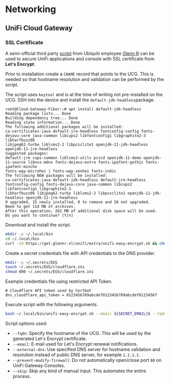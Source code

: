 # Networking

## UniFi Cloud Gateway

### SSL Certificate

A semi-official third party [script](https://community.ui.com/questions/UniFi-Installation-Scripts-or-UniFi-Easy-Update-Script-or-UniFi-Lets-Encrypt-or-UniFi-Easy-Encrypt-/ccbc7530-dd61-40a7-82ec-22b17f027776) from Ubiquiti employee [Glenn R](https://glennr.nl/) can be used to secure UniFi applications and console with SSL certificate from **Let's Encrypt**.

Prior to installation create a `CNAME` record that points to the UCG. This is needed so that hostname resolution and validation can be performed by the script.

The script uses `keytool` and is at the time of writing not pre-installed on the UCG. SSH into the device and install the `default-jdk-headless`package.

```
root@Cloud-Gateway-Fiber:~# apt install default-jdk-headless
Reading package lists... Done
Building dependency tree... Done
Reading state information... Done
The following additional packages will be installed:
ca-certificates-java default-jre-headless fontconfig-config fonts-dejavu-core java-common libcups2 libfontconfig1 libgraphite2-3 libharfbuzz0b
libjpeg62-turbo liblcms2-2 libpcsclite1 openjdk-11-jdk-headless openjdk-11-jre-headless
Suggested packages:
default-jre cups-common liblcms2-utils pcscd openjdk-11-demo openjdk-11-source libnss-mdns fonts-dejavu-extra fonts-ipafont-gothic fonts-ipafont-mincho
fonts-wqy-microhei | fonts-wqy-zenhei fonts-indic
The following NEW packages will be installed:
ca-certificates-java default-jdk-headless default-jre-headless fontconfig-config fonts-dejavu-core java-common libcups2 libfontconfig1 libgraphite2-3
libharfbuzz0b libjpeg62-turbo liblcms2-2 libpcsclite1 openjdk-11-jdk-headless openjdk-11-jre-headless
0 upgraded, 15 newly installed, 0 to remove and 28 not upgraded.
Need to get 114 MB of archives.
After this operation, 262 MB of additional disk space will be used.
Do you want to continue? [Y/n]
```

Download and install the script.

```sh
mkdir -p ~/.local/bin
cd ~/.local/bin
curl -sO https://get.glennr.nl/unifi/extra/unifi-easy-encrypt.sh && chmod 755 unifi-easy-encrypt.sh
```

Create a secret credentials file with API credentials to the DNS provider.

```sh
mkdir -p ~/.secrets/EUS
touch ~/.secrets/EUS/cloudflare.ini
chmod 600 ~/.secrets/EUS/cloudflare.ini
```

Example credentials file using restricted API Token.

```
# Cloudflare API token used by Certbot
dns_cloudflare_api_token = 0123456789abcdef0123456789abcdef01234567
```

Execute script with the following arguments.

```sh
bash ~/.local/bin/unifi-easy-encrypt.sh --email ${SECRET_EMAIL}$ --fqdn unifi.${SECRET_DOMAIN} --dns-challenge --dns-provider cloudflare --dns-provider-credentials /root/.secrets/EUS/cloudflare.ini --external-dns 1.1.1.1 --prevent-modify-firewall --skip
```

Script options used:
- `--fqdn`: Specify the hostname of the UCG. This will be used by the generated Let's Encrypt certificate.
- `--email`: E-mail used for Let's Encrypt renewal notifications.
- `--external-dns`: Use specified DNS server for hostname validation and resolution instead of public DNS server, for example `1.1.1.1`.
- `--prevent-modify-firewall`: Do not automatically open/close port `80` on UniFi Gateway Consoles.
- `--skip`: Skip any kind of manual input. This automates the entire process.
